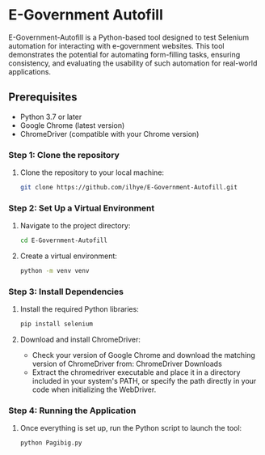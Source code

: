 # E-Government Autofill
E-Government-Autofill is a Python-based tool designed to test Selenium automation for interacting with e-government websites. This tool demonstrates the potential for automating form-filling tasks, ensuring consistency, and evaluating the usability of such automation for real-world applications.

## Prerequisites
- Python 3.7 or later
- Google Chrome (latest version)
- ChromeDriver (compatible with your Chrome version)

### Step 1: Clone the repository
1. Clone the repository to your local machine:

    ```bash 
    git clone https://github.com/ilhye/E-Government-Autofill.git
    ```

### Step 2: Set Up a Virtual Environment
1. Navigate to the project directory:

    ```bash
    cd E-Government-Autofill
    ```
2. Create a virtual environment:

    ```bash
    python -m venv venv
    ```
    
### Step 3: Install Dependencies
1. Install the required Python libraries:

    ```bash
    pip install selenium
    ```
2. Download and install ChromeDriver:
    - Check your version of Google Chrome and download the matching version of ChromeDriver from: ChromeDriver Downloads
    - Extract the chromedriver executable and place it in a directory included in your system's PATH, or specify the path directly in your code when initializing the WebDriver.

### Step 4: Running the Application
1. Once everything is set up, run the Python script to launch the tool:

    ```bash
    python Pagibig.py
    ```
